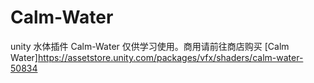 # Calm-Water
unity 水体插件  Calm-Water
仅供学习使用。商用请前往商店购买 [Calm Water]https://assetstore.unity.com/packages/vfx/shaders/calm-water-50834
